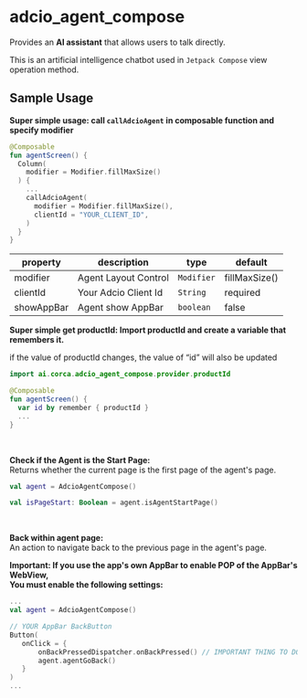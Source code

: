 # adcio_agent_compose
Provides an **AI assistant** that allows users to talk directly.

This is an artificial intelligence chatbot used in `Jetpack Compose` view operation method.

## Sample Usage
**Super simple usage: call `callAdcioAgent` in composable function and specify modifier**

```kotlin
@Composable
fun agentScreen() {
  Column(
    modifier = Modifier.fillMaxSize()
  ) {
    ...
    callAdcioAgent(
      modifier = Modifier.fillMaxSize(),
      clientId = "YOUR_CLIENT_ID",
    )
  }
}
```

| property | description | type | default |
| --- | -- | --- | --- |
| modifier | Agent Layout Control | `Modifier` | fillMaxSize() |
| clientId | Your Adcio Client Id | `String` | required |
| showAppBar | Agent show AppBar | `boolean` | false |

**Super simple get productId: Import productId and create a variable that remembers it.**

if the value of productId changes, the value of “id” will also be updated

```kotlin
import ai.corca.adcio_agent_compose.provider.productId

@Composable
fun agentScreen() {
  var id by remember { productId } 
  ...
}
```

</br>

**Check if the Agent is the Start Page:**  
Returns whether the current page is the first page of the agent's page.

```kotlin
val agent = AdcioAgentCompose()

val isPageStart: Boolean = agent.isAgentStartPage()
```

</br>

**Back within agent page:**  
An action to navigate back to the previous page in the agent's page.
</br>

**Important: If you use the app's own AppBar to enable POP of the AppBar's WebView,  
You must enable the following settings:**

```kotlin
...
val agent = AdcioAgentCompose()

// YOUR AppBar BackButton
Button(
   onClick = { 
       onBackPressedDispatcher.onBackPressed() // IMPORTANT THING TO DO
       agent.agentGoBack()
   }
)
...
```

</br>
